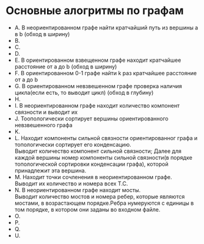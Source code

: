 # Основные алогритмы по графам <br>
* A. В неориентированном графе найти кратчайший путь из вершины a в b (обход в ширину)<br>
* B. <br>
* C. <br>
* D. <br>
* E. В ориентированном взвещенном графе находит кратчайшее расстояние от a до b (обход в ширину)<br>
* F. В ориентированном 0-1 графе найти k раз кратчайшее расстояние от a до b <br>
* G. В ориентированном невзвешенном графе проверка наличия цикла(если есть, то выводит цикл) (обход в глубину) <br>
* H. <br>
* I. В неориентированном графе находит количество компонент связности и выводит их<br>
* J. Тоопологически сортирует вершины ориентированного невзвешенного графа<br>
* K. <br>
* L. Находит компоненты сильной связности ориентированног графа и топологически сортирует его конденсацию. <br>
Выводит количество компонент сильной связности; Далее для каждой вершины номер компоненты сильной связности(в порядке топологической сортировки конденсации графа), которой принадлежит эта вершина. <br>
* M. Находит точки сочленения в неориентированном графе. <br>
Выводит их количество и номера всех Т.С.<br>
* N. В неориентированном графе находит мосты. <br>
Выводит количество мостов и номера ребер, которые являются мостами, в возрастающем порядке.Ребра нумеруются с единицы в том порядке, в котором они заданы во входном файле.<br>
* O. <br>
* P. <br>
* Q. <br>
* U. <br>

